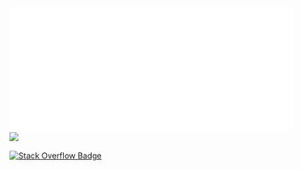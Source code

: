 <a href="https://wolfgang-werner.net">
<img src="https://github.com/wwerner/stats/blob/master/generated/overview.svg#gh-light-mode-only" />
<br />
<img src="https://github-readme-stats.vercel.app/api/wakatime?username=@wwerner&layout=compact&custom_title=last%20week%20in%20code" />

<!--
<img src="https://github.com/wwerner/stats/blob/master/generated/languages.svg#gh-light-mode-only" />
<img src="https://github-readme-stats.vercel.app/api/wakatime?username=@wwerner&layout=compact&custom_title=last%20week%20in%20code" />
-->
</a>


<a href="https://stackexchange.com/users/65901"><img src="https://stackexchange.com/users/flair/65901.png?theme=clean" width="208" height="58" alt="Stack Overflow Badge" title="wwerner on stack overflow"></a>


